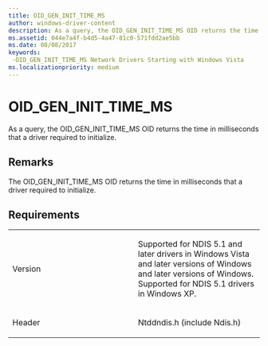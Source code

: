 ```yaml
---
title: OID_GEN_INIT_TIME_MS
author: windows-driver-content
description: As a query, the OID_GEN_INIT_TIME_MS OID returns the time in milliseconds that a driver required to initialize.
ms.assetid: 044e7a4f-b4d5-4a47-81c0-571fdd2ae5bb
ms.date: 08/08/2017
keywords: 
 -OID_GEN_INIT_TIME_MS Network Drivers Starting with Windows Vista
ms.localizationpriority: medium
---
```


# OID\_GEN\_INIT\_TIME\_MS


As a query, the OID\_GEN\_INIT\_TIME\_MS OID returns the time in milliseconds that a driver required to initialize.

Remarks
-------

The OID\_GEN\_INIT\_TIME\_MS OID returns the time in milliseconds that a driver required to initialize.

Requirements
------------

<table>
<colgroup>
<col width="50%" />
<col width="50%" />
</colgroup>
<tbody>
<tr class="odd">
<td><p>Version</p></td>
<td><p>Supported for NDIS 5.1 and later drivers in Windows Vista and later versions of Windows and later versions of Windows. Supported for NDIS 5.1 drivers in Windows XP.</p></td>
</tr>
<tr class="even">
<td><p>Header</p></td>
<td>Ntddndis.h (include Ndis.h)</td>
</tr>
</tbody>
</table>

 

 




